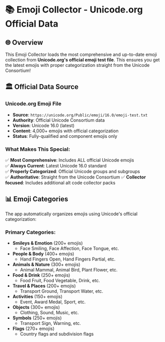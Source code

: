 # 📚 Emoji Collector - Unicode.org Official Data

## 🌐 Overview

This Emoji Collector loads the most comprehensive and up-to-date emoji collection from **Unicode.org's official emoji test file**. This ensures you get the latest emojis with proper categorization straight from the Unicode Consortium!

## 🏛️ Official Data Source

### **Unicode.org Emoji File**

- **Source**: `https://unicode.org/Public/emoji/16.0/emoji-test.txt`
- **Authority**: Official Unicode Consortium data
- **Version**: Unicode 16.0 (latest)
- **Content**: 4,000+ emojis with official categorization
- **Status**: Fully-qualified and component emojis only

### **What Makes This Special:**

✅ **Most Comprehensive**: Includes ALL official Unicode emojis  
✅ **Always Current**: Latest Unicode 16.0 standard  
✅ **Properly Categorized**: Official Unicode groups and subgroups  
✅ **Authoritative**: Straight from the Unicode Consortium
✅ **Collector focused**: Includes additional alt code collector packs

## 📊 Emoji Categories

The app automatically organizes emojis using Unicode's official categorization:

### **Primary Categories:**

- **Smileys & Emotion** (200+ emojis)
  - Face Smiling, Face Affection, Face Tongue, etc.
- **People & Body** (400+ emojis)
  - Hand Fingers Open, Hand Fingers Partial, etc.
- **Animals & Nature** (300+ emojis)
  - Animal Mammal, Animal Bird, Plant Flower, etc.
- **Food & Drink** (250+ emojis)
  - Food Fruit, Food Vegetable, Drink, etc.
- **Travel & Places** (200+ emojis)
  - Transport Ground, Transport Water, etc.
- **Activities** (150+ emojis)
  - Event, Award Medal, Sport, etc.
- **Objects** (300+ emojis)
  - Clothing, Sound, Music, etc.
- **Symbols** (250+ emojis)
  - Transport Sign, Warning, etc.
- **Flags** (270+ emojis)
  - Country flags and subdivision flags
